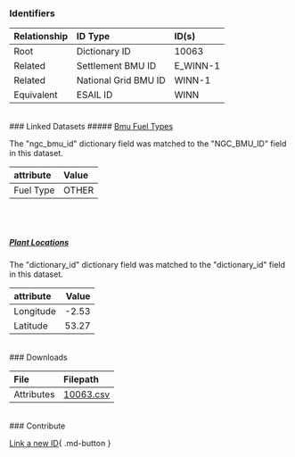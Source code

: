 ### Identifiers

| Relationship   | ID Type              | ID(s)    |
|:---------------|:---------------------|:---------|
| Root           | Dictionary ID        | 10063    |
| Related        | Settlement BMU ID    | E_WINN-1 |
| Related        | National Grid BMU ID | WINN-1   |
| Equivalent     | ESAIL ID             | WINN     |

<br>
### Linked Datasets
##### <a href="https://osuked.github.io/Power-Station-Dictionary/datasets/bmu-fuel-types">Bmu Fuel Types</a>



The "ngc_bmu_id" dictionary field was matched to the "NGC_BMU_ID" field in this dataset.

| attribute   | Value   |
|:------------|:--------|
| Fuel Type   | OTHER   |

<br><br>
##### <a href="https://osuked.github.io/Power-Station-Dictionary/datasets/plant-locations">Plant Locations</a>



The "dictionary_id" dictionary field was matched to the "dictionary_id" field in this dataset.

| attribute   |   Value |
|:------------|--------:|
| Longitude   |   -2.53 |
| Latitude    |   53.27 |


<br>
### Downloads


| File       | Filepath                                                                              |
|:-----------|:--------------------------------------------------------------------------------------|
| Attributes | [10063.csv](https://osuked.github.io/Power-Station-Dictionary/object_attrs/10063.csv) |


<br>
### Contribute

[Link a new ID](https://docs.google.com/forms/d/e/1FAIpQLSc5jRsQ7NgiLLXbwo9PUdwTQyuqbRwThltG56-o6NVSe7E_nw/viewform?usp=pp_url&entry.251912331=10063){ .md-button }